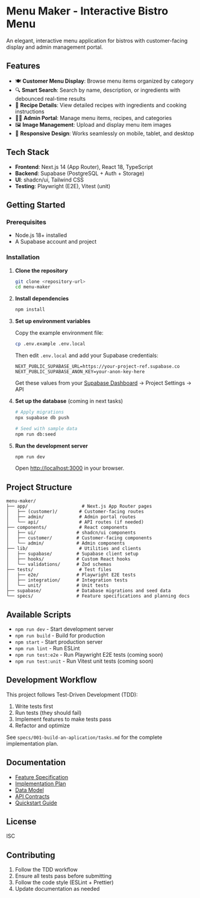 # Menu Maker - Interactive Bistro Menu

An elegant, interactive menu application for bistros with customer-facing display and admin management portal.

## Features

- 🍽️ **Customer Menu Display**: Browse menu items organized by category
- 🔍 **Smart Search**: Search by name, description, or ingredients with debounced real-time results
- 📖 **Recipe Details**: View detailed recipes with ingredients and cooking instructions
- 👨‍💼 **Admin Portal**: Manage menu items, recipes, and categories
- 🖼️ **Image Management**: Upload and display menu item images
- 📱 **Responsive Design**: Works seamlessly on mobile, tablet, and desktop

## Tech Stack

- **Frontend**: Next.js 14 (App Router), React 18, TypeScript
- **Backend**: Supabase (PostgreSQL + Auth + Storage)
- **UI**: shadcn/ui, Tailwind CSS
- **Testing**: Playwright (E2E), Vitest (unit)

## Getting Started

### Prerequisites

- Node.js 18+ installed
- A Supabase account and project

### Installation

1. **Clone the repository**

   ```bash
   git clone <repository-url>
   cd menu-maker
   ```

2. **Install dependencies**

   ```bash
   npm install
   ```

3. **Set up environment variables**

   Copy the example environment file:

   ```bash
   cp .env.example .env.local
   ```

   Then edit `.env.local` and add your Supabase credentials:

   ```env
   NEXT_PUBLIC_SUPABASE_URL=https://your-project-ref.supabase.co
   NEXT_PUBLIC_SUPABASE_ANON_KEY=your-anon-key-here
   ```

   Get these values from your [Supabase Dashboard](https://supabase.com/dashboard) → Project Settings → API

4. **Set up the database** (coming in next tasks)

   ```bash
   # Apply migrations
   npx supabase db push

   # Seed with sample data
   npm run db:seed
   ```

5. **Run the development server**

   ```bash
   npm run dev
   ```

   Open [http://localhost:3000](http://localhost:3000) in your browser.

## Project Structure

```
menu-maker/
├── app/                    # Next.js App Router pages
│   ├── (customer)/        # Customer-facing routes
│   ├── admin/             # Admin portal routes
│   └── api/               # API routes (if needed)
├── components/            # React components
│   ├── ui/               # shadcn/ui components
│   ├── customer/         # Customer-facing components
│   └── admin/            # Admin components
├── lib/                   # Utilities and clients
│   ├── supabase/         # Supabase client setup
│   ├── hooks/            # Custom React hooks
│   └── validations/      # Zod schemas
├── tests/                 # Test files
│   ├── e2e/              # Playwright E2E tests
│   ├── integration/      # Integration tests
│   └── unit/             # Unit tests
├── supabase/             # Database migrations and seed data
└── specs/                # Feature specifications and planning docs
```

## Available Scripts

- `npm run dev` - Start development server
- `npm run build` - Build for production
- `npm start` - Start production server
- `npm run lint` - Run ESLint
- `npm run test:e2e` - Run Playwright E2E tests (coming soon)
- `npm run test:unit` - Run Vitest unit tests (coming soon)

## Development Workflow

This project follows Test-Driven Development (TDD):

1. Write tests first
2. Run tests (they should fail)
3. Implement features to make tests pass
4. Refactor and optimize

See `specs/001-build-an-aplication/tasks.md` for the complete implementation plan.

## Documentation

- [Feature Specification](./specs/001-build-an-aplication/spec.md)
- [Implementation Plan](./specs/001-build-an-aplication/plan.md)
- [Data Model](./specs/001-build-an-aplication/data-model.md)
- [API Contracts](./specs/001-build-an-aplication/contracts/supabase-api.md)
- [Quickstart Guide](./specs/001-build-an-aplication/quickstart.md)

## License

ISC

## Contributing

1. Follow the TDD workflow
2. Ensure all tests pass before submitting
3. Follow the code style (ESLint + Prettier)
4. Update documentation as needed
